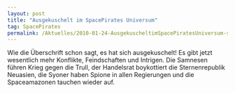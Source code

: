 ```yaml
---
layout: post
title: "Ausgekuschelt im SpacePirates Universum"
tag: SpacePirates
permalink: /Aktuelles/2010-01-24-AusgekuscheltimSpacePiratesUniversum-spacepirates
---
```


Wie die Überschrift schon sagt, es hat sich ausgekuschelt! Es gibt jetzt wesentlich mehr Konflikte, Feindschaften und Intrigen. Die Samnesen führen Krieg gegen die Trull, der Handelsrat boykottiert die Sternenrepublik Neuasien, die Syoner haben Spione in allen Regierungen und die Spaceamazonen tauchen wieder auf.
